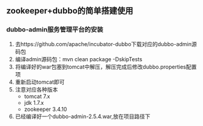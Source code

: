 ## zookeeper+dubbo的简单搭建使用
### 
### dubbo-admin服务管理平台的安装
1.	去https://github.com/apache/incubator-dubbo下载对应的dubbo-admin源码包
2.	编译admin源码包：mvn clean package -DskipTests
3.	将编译好的war包塞到tomcat中解压，解压完成后修改dubbo.properties配置项
4.	重新启动tomcat即可
5.  注意对应各种版本
    * tomcat  7.x
    * jdk     1.7.x
    * zookeeper   3.4.10
6.  已经编译好一个dubbo-admin-2.5.4.war,放在项目路径下

